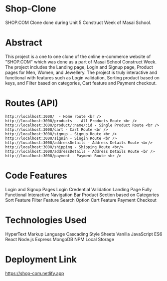 # Shop-Clone
SHOP.COM Clone done during Unit 5 Construct Week of Masai School.

# Abstract
This project is a one to one clone of the online e-commerce website of "SHOP.COM" which was done as a part of Masai School Construct Week. The project includes the Landing page, Login and Signup page, Product pages for Men, Women, and Jewellery. The project is truly interactive and functional with features such as Login validation, Sorting product based on keys, and Filter based on categories, Cart feature and Payment checkout.

# Routes (API)
`
http://localhost:3000/  - Home route <br />
http://localhost:3000/products  - All Products Route <br />
http://localhost:3000/product/:name/:id - Single Product Route <br />
http://localhost:3000/cart - Cart Route <br />
http://localhost:3000/signup - Signup Route <br />
http://localhost:3000/signin - Singin Route <br />
http://localhost:3000/addressDetails - Address Details Route <br/> 
http://localhost:3000/shipping - Shipping Route <br/>
http://localhost:3000/addressDetails - Address Details Route <br /> 
http://localhost:3000/payment - Payment Route <br />
`

# Code Features
Login and Signup Pages
Login Credential Validation
Landing Page 
Fully Functional Interactive Navigation Bar
Product Section based on Categories
Sort Feature
Filter Feature
Search Option
Cart Feature
Payment Checkout

# Technologies Used
HyperText Markup Language
Cascading Style Sheets
Vanilla JavaScript ES6
React
Node.js
Express
MongoDB
NPM
Local Storage

# Deployment Link
https://shop-com.netlify.app






